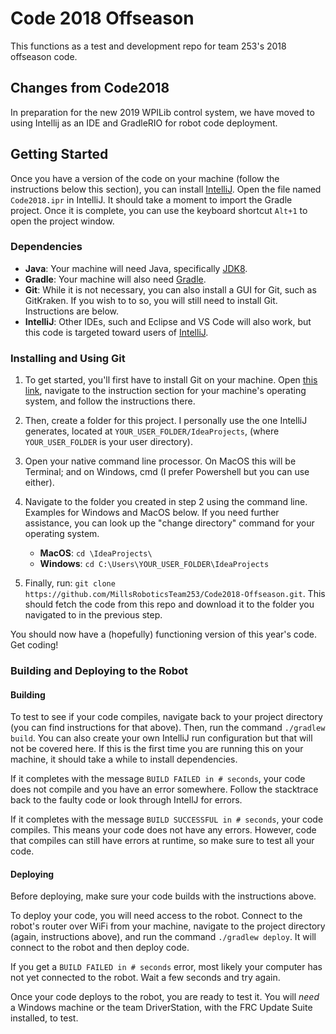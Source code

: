 # Code 2018 Offseason
This functions as a test and development repo for team 253's 2018 offseason code. 

## Changes from Code2018
In preparation for the new 2019 WPILib control system, we have moved to using Intellij as an IDE and GradleRIO for robot code deployment. 

## Getting Started
Once you have a version of the code on your machine (follow the instructions below this section), you can install [IntelliJ](https://www.jetbrains.com/idea/). Open the file named `Code2018.ipr` in IntelliJ. It should take a moment to import the Gradle project. Once it is complete, you can use the keyboard shortcut `Alt+1` to open the project window.

### Dependencies
- **Java**: Your machine will need Java, specifically [JDK8](http://www.oracle.com/technetwork/java/javase/downloads/jdk8-downloads-2133151.html).
- **Gradle**: Your machine will also need [Gradle](https://gradle.org/install/). 
- **Git**: While it is not necessary, you can also install a GUI for Git, such as GitKraken. If you wish to to so, you will still need to install Git. Instructions are below.
- **IntelliJ**: Other IDEs, such and Eclipse and VS Code will also work, but this code is targeted toward users of [IntelliJ](https://www.jetbrains.com/idea/).

### Installing and Using Git
1. To get started, you'll first have to install Git on your machine. Open [this link](https://git-scm.com/book/en/v2/Getting-Started-Installing-Git), navigate to the instruction section for your machine's operating system, and follow the instructions there.

2. Then, create a folder for this project. I personally use the one IntelliJ generates, located at `YOUR_USER_FOLDER/IdeaProjects`, (where `YOUR_USER_FOLDER` is your user directory).

3. Open your native command line processor. On MacOS this will be Terminal; and on Windows, cmd (I prefer Powershell but you can use either). 

4. Navigate to the folder you created in step 2 using the command line. Examples for Windows and MacOS below. If you need further assistance, you can look up the "change directory" command for your operating system.
	- **MacOS**: `cd \IdeaProjects\`
	- **Windows**: `cd C:\Users\YOUR_USER_FOLDER\IdeaProjects`

5. Finally, run: `git clone https://github.com/MillsRoboticsTeam253/Code2018-Offseason.git`. 
This should fetch the code from this repo and download it to the folder you navigated to in the previous step.

You should now have a (hopefully) functioning version of this year's code. Get coding!

### Building and Deploying to the Robot

#### Building
To test to see if your code compiles, navigate back to your project directory (you can find instructions for that above). Then, run the command `./gradlew build`. You can also create your own IntelliJ run configuration but that will not be covered here. If this is the first time you are running this on your machine, it should take a while to install dependencies. 

If it completes with the message `BUILD FAILED in # seconds`, your code does not compile and you have an error somewhere. Follow the stacktrace back to the faulty code or look through IntellJ for errors.

If it completes with the message `BUILD SUCCESSFUL in # seconds`, your code compiles. This means your code does not have any errors. However, code that compiles can still have errors at runtime, so make sure to test all your code.

#### Deploying
Before deploying, make sure your code builds with the instructions above.

To deploy your code, you will need access to the robot. Connect to the robot's router over WiFi from your machine, navigate to the project directory (again, instructions above), and run the command `./gradlew deploy`. It will connect to the robot and then deploy code. 

If you get a `BUILD FAILED in # seconds` error, most likely your computer has not yet connected to the robot. Wait a few seconds and try again. 

Once your code deploys to the robot, you are ready to test it. You will *need* a Windows machine or the team DriverStation, with the FRC Update Suite installed, to test.
